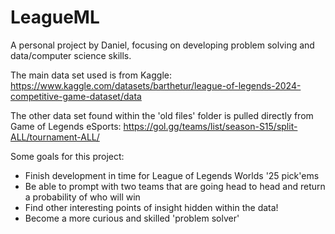 # LeagueML
A personal project by Daniel, focusing on developing problem solving and data/computer science skills.

The main data set used is from Kaggle: https://www.kaggle.com/datasets/barthetur/league-of-legends-2024-competitive-game-dataset/data

The other data set found within the 'old files' folder is pulled directly from Game of Legends eSports: https://gol.gg/teams/list/season-S15/split-ALL/tournament-ALL/

Some goals for this project:
- Finish development in time for League of Legends Worlds '25 pick'ems
- Be able to prompt with two teams that are going head to head and return a probability of who will win
- Find other interesting points of insight hidden within the data!
- Become a more curious and skilled 'problem solver'
